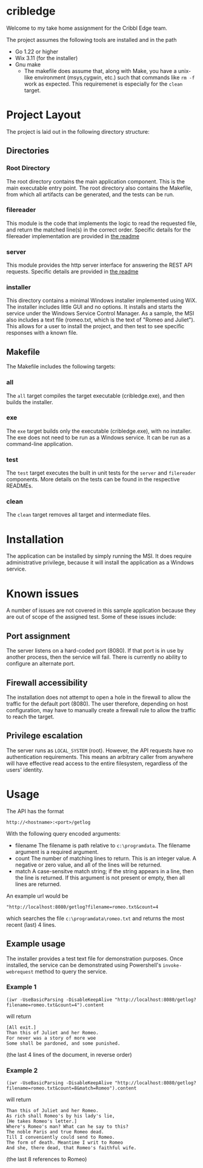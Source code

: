 # cribledge

Welcome to my take home assignment for the Cribbl Edge team.  

The project assumes the following tools are installed and in the path
- Go 1.22 or higher
- Wix 3.11 (for the installer)
- Gnu make
  - The makefile does assume that, along with Make, you have a unix-like environment (msys,cygwin, etc.) such that commands like `rm -f ` work as expected.  This requiremenet is especially for the `clean` target.


# Project Layout

The project is laid out in the following directory structure:

## Directories
### Root Directory
The root directory contains the main application component.  This is the main executable entry point.  The root directory also contains the Makefile, from which all artifacts can be generated, and the tests can be run.

### filereader
This module is the code that implements the logic to read the requested file, and return the matched line(s) in the correct order.  Specific details for the filereader implementation are provided in [the readme](./filereader/README.md)

### server
This module provides the http server interface for answering the REST API requests.  Specific details are provided in [the readme](./server/)

### installer
This directory contains a minimal Windows installer implemented using WiX.  The installer includes little GUI and no options.  It installs and starts the service under the Windows Service Control Manager.  As a sample, the MSI also includes a text file (romeo.txt, which is the text of "Romeo and Juliet").  This allows for a user to install the project, and then test to see specific responses with a known file.

## Makefile
The Makefile includes the following targets:

### all
The `all` target compiles the target executable (cribledge.exe), and then builds the installer.  

### exe
The `exe` target builds only the executable (cribledge.exe), with no installer.  The exe does not need to be run as a Windows service.  It can be run as a command-line application.

### test
The `test` target executes the built in unit tests for the `server` and `filereader` components.  More details on the tests can be found in the respective READMEs.

### clean
The `clean` target removes all target and intermediate files.


# Installation

The application can be installed by simply running the MSI.  It does require administrative privilege, because it will install the application as a Windows service.

# Known issues

A number of issues are not covered in this sample application because they are out of scope of the assigned test.  Some of these issues include:

## Port assignment

The server listens on a hard-coded port (8080).  If that port is in use by another process, then the service will fail.  There is currently no ability to configure an alternate port.

## Firewall accessibility

The installation does not attempt to open a hole in the firewall to allow the traffic for the default port (8080).  The user therefore, depending on host configuration, may have to manually create a firewall rule to allow the traffic to reach the target.

## Privilege escalation

The server runs as `LOCAL_SYSTEM` (root).  However, the API requests have no authentication requirements.  This means an arbitrary caller from anywhere will have effective read access to the entire filesystem, regardless of the users' identity.


# Usage

The API has the format

```
http://<hostname>:<port>/getlog
```
With the following query encoded arguments:
- filename  The filename is path relative to `c:\programdata`.  The filename argument is a required argument.  
- count  The number of matching lines to return.  This is an integer value.  A negative or zero value, and all of the lines will be returned.
- match  A case-sensitve match string; if the string appears in a line, then the line is returned.  If this argument is not present or empty, then all lines are returned.

An example url would be 
```
"http://localhost:8080/getlog?filename=romeo.txt&count=4
```

which searches the file `c:\programdata\romeo.txt` and returns the most recent (last) 4 lines.

## Example usage

The installer provides a test text file for demonstration purposes.  Once installed, the service can be demonstrated using Powershell's `invoke-webrequest` method to query the service.

### Example 1
```
(iwr -UseBasicParsing -DisableKeepAlive "http://localhost:8080/getlog?filename=romeo.txt&count=4").content
```
will return 

```
[All exit.]
Than this of Juliet and her Romeo.
For never was a story of more woe
Some shall be pardoned, and some punished.
````
(the last 4 lines of the document, in reverse order)

### Example 2
```
(iwr -UseBasicParsing -DisableKeepAlive "http://localhost:8080/getlog?filename=romeo.txt&count=8&match=Romeo").content
```
will return
```
Than this of Juliet and her Romeo.
As rich shall Romeo's by his lady's lie,
[He takes Romeo's letter.]
Where's Romeo's man? What can he say to this?
The noble Paris and true Romeo dead.
Till I conveniently could send to Romeo.
The form of death. Meantime I writ to Romeo
And she, there dead, that Romeo's faithful wife.
```
(the last 8 references to Romeo)